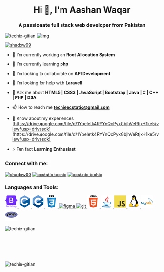 
<h1 align="center">Hi 👋, I'm Aashan Waqar</h1>
<h3 align="center">A passionate full stack web developer from Pakistan</h3>
<img align="right" width="400px"
  src="https://cdn.dribbble.com/users/1162077/screenshots/3848914/programmer.gif"
  alt="img"
/>

<p align="left"> <img src="https://komarev.com/ghpvc/?username=techie-gitian&label=Profile%20views&color=0e75b6&style=flat" alt="techie-gitian" /> </p>

<p align="left"> <a href="https://twitter.com/shadow99" target="blank"><img src="https://img.shields.io/twitter/follow/shadow99?logo=twitter&style=for-the-badge" alt="shadow99" /></a> </p>

- 🔭 I’m currently working on **Root Allocation System**

- 🌱 I’m currently learning **php**

- 👯 I’m looking to collaborate on **API Development**

- 🤝 I’m looking for help with **Laravell**

- 💬 Ask me about **HTML5 | CSS3 | JavaScript | Bootstrap | Java | C | C++ | PHP | DSA**

- 📫 How to reach me **techieecstatic@gmail.com**

- 📄 Know about my experiences [https://drive.google.com/file/d/1YbeIetk4RYYnQcPyxGbjhVeRtjxH1ke5/view?usp=drivesdk](https://drive.google.com/file/d/1YbeIetk4RYYnQcPyxGbjhVeRtjxH1ke5/view?usp=drivesdk)

- ⚡ Fun fact **Learning Enthusiast**

<h3 align="left">Connect with me:</h3>
<p align="left">
<a href="https://twitter.com/shadow99" target="blank"><img align="center" src="https://raw.githubusercontent.com/rahuldkjain/github-profile-readme-generator/master/src/images/icons/Social/twitter.svg" alt="shadow99" height="30" width="40" /></a>
<a href="https://linkedin.com/in/ecstatic techie" target="blank"><img align="center" src="https://raw.githubusercontent.com/rahuldkjain/github-profile-readme-generator/master/src/images/icons/Social/linked-in-alt.svg" alt="ecstatic techie" height="30" width="40" /></a>
<a href="https://stackoverflow.com/users/21930626/ecstatic-techie" target="blank"><img align="center" src="https://raw.githubusercontent.com/rahuldkjain/github-profile-readme-generator/master/src/images/icons/Social/stack-overflow.svg" alt="ecstatic techie" height="30" width="40" /></a>
</p>

<h3 align="left">Languages and Tools:</h3>
<p align="left"> <a href="https://getbootstrap.com" target="_blank" rel="noreferrer"> <img src="https://raw.githubusercontent.com/devicons/devicon/master/icons/bootstrap/bootstrap-plain-wordmark.svg" alt="bootstrap" width="40" height="40"/> </a> <a href="https://www.cprogramming.com/" target="_blank" rel="noreferrer"> <img src="https://raw.githubusercontent.com/devicons/devicon/master/icons/c/c-original.svg" alt="c" width="40" height="40"/> </a> <a href="https://www.w3schools.com/cpp/" target="_blank" rel="noreferrer"> <img src="https://raw.githubusercontent.com/devicons/devicon/master/icons/cplusplus/cplusplus-original.svg" alt="cplusplus" width="40" height="40"/> </a> <a href="https://www.w3schools.com/css/" target="_blank" rel="noreferrer"> <img src="https://raw.githubusercontent.com/devicons/devicon/master/icons/css3/css3-original-wordmark.svg" alt="css3" width="40" height="40"/> </a> <a href="https://www.figma.com/" target="_blank" rel="noreferrer"> <img src="https://www.vectorlogo.zone/logos/figma/figma-icon.svg" alt="figma" width="40" height="40"/> </a> <a href="https://git-scm.com/" target="_blank" rel="noreferrer"> <img src="https://www.vectorlogo.zone/logos/git-scm/git-scm-icon.svg" alt="git" width="40" height="40"/> </a> <a href="https://www.w3.org/html/" target="_blank" rel="noreferrer"> <img src="https://raw.githubusercontent.com/devicons/devicon/master/icons/html5/html5-original-wordmark.svg" alt="html5" width="40" height="40"/> </a> <a href="https://www.java.com" target="_blank" rel="noreferrer"> <img src="https://raw.githubusercontent.com/devicons/devicon/master/icons/java/java-original.svg" alt="java" width="40" height="40"/> </a> <a href="https://developer.mozilla.org/en-US/docs/Web/JavaScript" target="_blank" rel="noreferrer"> <img src="https://raw.githubusercontent.com/devicons/devicon/master/icons/javascript/javascript-original.svg" alt="javascript" width="40" height="40"/> </a> <a href="https://www.linux.org/" target="_blank" rel="noreferrer"> <img src="https://raw.githubusercontent.com/devicons/devicon/master/icons/linux/linux-original.svg" alt="linux" width="40" height="40"/> </a> <a href="https://www.mysql.com/" target="_blank" rel="noreferrer"> <img src="https://raw.githubusercontent.com/devicons/devicon/master/icons/mysql/mysql-original-wordmark.svg" alt="mysql" width="40" height="40"/> </a> <a href="https://www.php.net" target="_blank" rel="noreferrer"> <img src="https://raw.githubusercontent.com/devicons/devicon/master/icons/php/php-original.svg" alt="php" width="40" height="40"/> </a> </p>

<p><img align="left" src="https://github-readme-stats.vercel.app/api/top-langs?username=techie-gitian&show_icons=true&locale=en&layout=compact" alt="techie-gitian" /></p>

<br><br><br><br><br><br>

<p><img align="center" src="https://github-readme-streak-stats.herokuapp.com/?user=techie-gitian&" alt="techie-gitian" /></p>
